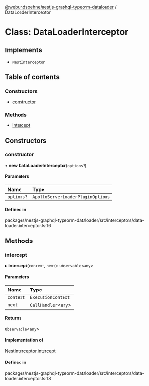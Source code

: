 [@webundsoehne/nestjs-graphql-typeorm-dataloader](../README.md) / DataLoaderInterceptor

# Class: DataLoaderInterceptor

## Implements

- `NestInterceptor`

## Table of contents

### Constructors

- [constructor](DataLoaderInterceptor.md#constructor)

### Methods

- [intercept](DataLoaderInterceptor.md#intercept)

## Constructors

### constructor

• **new DataLoaderInterceptor**(`options?`)

#### Parameters

| Name       | Type                              |
| :--------- | :-------------------------------- |
| `options?` | `ApolloServerLoaderPluginOptions` |

#### Defined in

packages/nestjs-graphql-typeorm-dataloader/src/interceptors/data-loader.interceptor.ts:16

## Methods

### intercept

▸ **intercept**(`context`, `next`): `Observable`<`any`\>

#### Parameters

| Name      | Type                  |
| :-------- | :-------------------- |
| `context` | `ExecutionContext`    |
| `next`    | `CallHandler`<`any`\> |

#### Returns

`Observable`<`any`\>

#### Implementation of

NestInterceptor.intercept

#### Defined in

packages/nestjs-graphql-typeorm-dataloader/src/interceptors/data-loader.interceptor.ts:18
